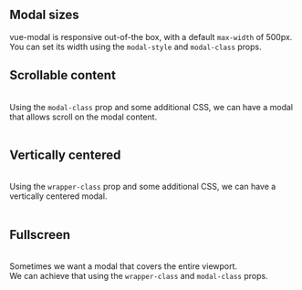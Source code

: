 ## Modal sizes

vue-modal is responsive out-of-the box, with a default <code>max-width</code> of 500px.  
You can set its width using the <code>modal-style</code> and <code>modal-class</code> props.

<vue-example file="customizing/responsive" class="mb-4" />

## Scrollable content
<br />
Using the <code>modal-class</code> prop and some additional CSS, 
we can have a modal that allows scroll on the modal content.
<br />
<br />

<vue-example file="customizing/scrollable-content" class="mb-4" />

## Vertically centered
<br />
Using the <code>wrapper-class</code> prop and some additional CSS, 
we can have a vertically centered modal.
<br />
<br />

<vue-example file="customizing/vertically-centered" class="mb-4" />

## Fullscreen
<br />
Sometimes we want a modal that covers the entire viewport.<br /> 
We can achieve that using the <code>wrapper-class</code> and <code>modal-class</code> props. 
<br />
<br />

<vue-example file="customizing/fullscreen" class="mb-4" />